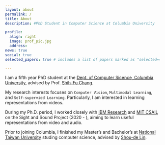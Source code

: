 ```yaml
---
layout: about
permalink: /
title: About
description: #PhD Student in Computer Science at Columbia University

profile:
  align: right
  image: prof_pic.jpg
  address: 
news: true
social: true
selected_papers: true # includes a list of papers marked as "selected={true}"

---
```


I am a fifth year PhD student at the [Dept. of Computer Sicence, Columbia University](https://www.cs.columbia.edu/), advised by Prof. [Shih-Fu Chang](https://www.ee.columbia.edu/~sfchang/).

My research interests focuses on `Computer Vision`, `Multimodal Learning`, and `Self-supervied Learning`. Particularly, I am interested in learning representations from videos.

During my Ph.D. period, I worked closely with [IBM Research](https://research.ibm.com/) and [MIT CSAIL](https://www.csail.mit.edu/person/jim-glass) on the Sight and Sound Project (2020 - ), aiming to learn useful representations from video and audio.

Prior to joining Columbia, I finished my Master’s and Bachelor’s at [National Taiwan University](https://www.csie.ntu.edu.tw/) studing computer science, advised by [Shou-de Lin](https://www.csie.ntu.edu.tw/~sdlin/). 

